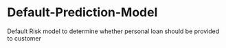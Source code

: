 # Default-Prediction-Model
Default Risk model to determine whether personal loan should be provided to customer
